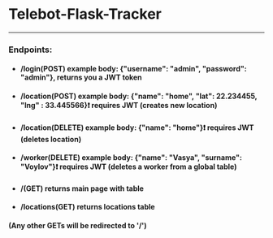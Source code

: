 # Telebot-Flask-Tracker
---
### Endpoints:
* #### /login(POST)         example body: {"username": "admin", "password": "admin"}, returns you a JWT token
* #### /location(POST)      example body: {"name": "home", "lat": 22.234455, "lng" : 33.445566}:exclamation: requires JWT (creates new location)
* #### /location(DELETE)    example body: {"name": "home"}:exclamation: requires JWT (deletes location)
* #### /worker(DELETE)      example body: {"name": "Vasya", "surname": "Voylov"}:exclamation: requires JWT (deletes a worker from a global table)
* #### /(GET)        returns main page with table
* #### /locations(GET) returns locations table
#### (Any other GETs will be redirected to '/')
 
